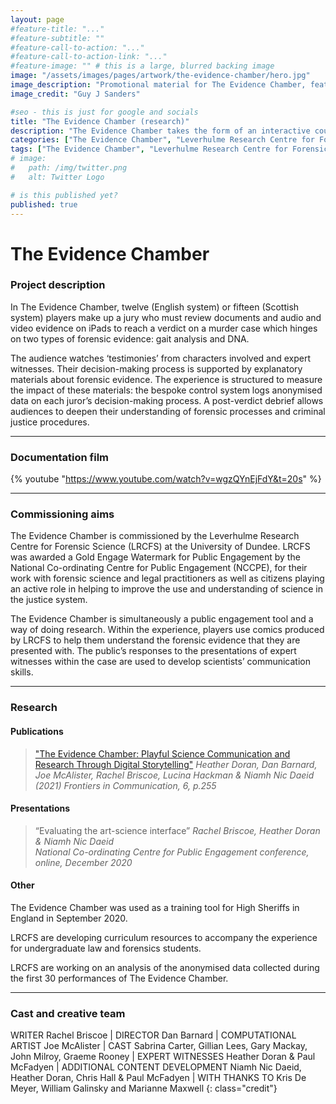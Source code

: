 ```yaml
---
layout: page
#feature-title: "..."
#feature-subtitle: ""
#feature-call-to-action: "..."
#feature-call-to-action-link: "..."
#feature-image: "" # this is a large, blurred backing image
image: "/assets/images/pages/artwork/the-evidence-chamber/hero.jpg"
image_description: "Promotional material for The Evidence Chamber, featuring a partially open matchbox on a purple background with matchsticks spilling out, forming a helix pattern. Each matchstick has eyes on"
image_credit: "Guy J Sanders"

#seo - this is just for google and socials
title: "The Evidence Chamber (research)"
description: "The Evidence Chamber takes the form of an interactive court room drama, and is simultaneously a public engagement tool and a way of doing research."
categories: ["The Evidence Chamber", "Leverhulme Research Centre for Forensic Science", "LRCFS", "forensics", "forensic science", "crime", "Playable theatre", "jury", "interactive story", "immersive story"]
tags: ["The Evidence Chamber", "Leverhulme Research Centre for Forensic Science", "LRCFS", "forensics", "forensic science", "crime", "Playable theatre", "jury", "interactive story", "immersive story"]
# image:
#   path: /img/twitter.png
#   alt: Twitter Logo

# is this published yet?
published: true
---
```


# The Evidence Chamber

### Project description

In The Evidence Chamber, twelve (English system) or fifteen (Scottish system) players make up a jury who must review documents and audio and video evidence on iPads to reach a verdict on a murder case which hinges on two types of forensic evidence: gait analysis and DNA.

The audience watches ‘testimonies’ from characters involved and expert witnesses. Their decision-making process is supported by explanatory materials about forensic evidence. The experience is structured to measure the impact of these materials: the bespoke control system logs anonymised data on each juror’s decision-making process. A post-verdict debrief allows audiences to deepen their understanding of forensic processes and criminal justice procedures.

---

### Documentation film
{% youtube "https://www.youtube.com/watch?v=wgzQYnEjFdY&t=20s" %}

---

### Commissioning aims

The Evidence Chamber is commissioned by the Leverhulme Research Centre for Forensic Science (LRCFS) at the University of Dundee. LRCFS was awarded a Gold Engage Watermark for Public Engagement by the National Co-ordinating Centre for Public Engagement (NCCPE), for their work with forensic science and legal practitioners as well as citizens playing an active role in helping to improve the use and understanding of science in the justice system.

The Evidence Chamber is simultaneously a public engagement tool and a way of doing research. Within the experience, players use comics produced by LRCFS to help them understand the forensic evidence that they are presented with. The public’s responses to the presentations of expert witnesses within the case are used to develop scientists’ communication skills.

---

### Research

#### Publications

> ["The Evidence Chamber: Playful Science Communication and Research Through Digital Storytelling"](https://www.frontiersin.org/article/10.3389/fcomm.2021.786891)
> <cite>Heather Doran, Dan Barnard, Joe McAlister, Rachel Briscoe, Lucina Hackman & Niamh Nic Daeid (2021) Frontiers in Communication, 6, p.255


#### Presentations

> “Evaluating the art-science interface” 
> <cite>Rachel Briscoe, Heather Doran & Niamh Nic Daeid<br />National Co-ordinating Centre for Public Engagement conference, online, December 2020</cite>


#### Other

The Evidence Chamber was used as a training tool for High Sheriffs in England in September 2020.

LRCFS are developing curriculum resources to accompany the experience for undergraduate law and forensics students.

LRCFS are working on an analysis of the anonymised data collected during the first 30 performances of The Evidence Chamber.

---

### Cast and creative team

‌WRITER Rachel Briscoe \| DIRECTOR Dan Barnard \| COMPUTATIONAL ARTIST Joe McAlister \| CAST Sabrina Carter, Gillian Lees, Gary Mackay, John Milroy, Graeme Rooney \| EXPERT WITNESSES Heather Doran & Paul McFadyen \| ADDITIONAL CONTENT DEVELOPMENT Niamh Nic Daeid, Heather Doran, Chris Hall & Paul McFadyen \| WITH THANKS TO Kris De Meyer, William Galinsky and Marianne Maxwell
{: class="credit"}